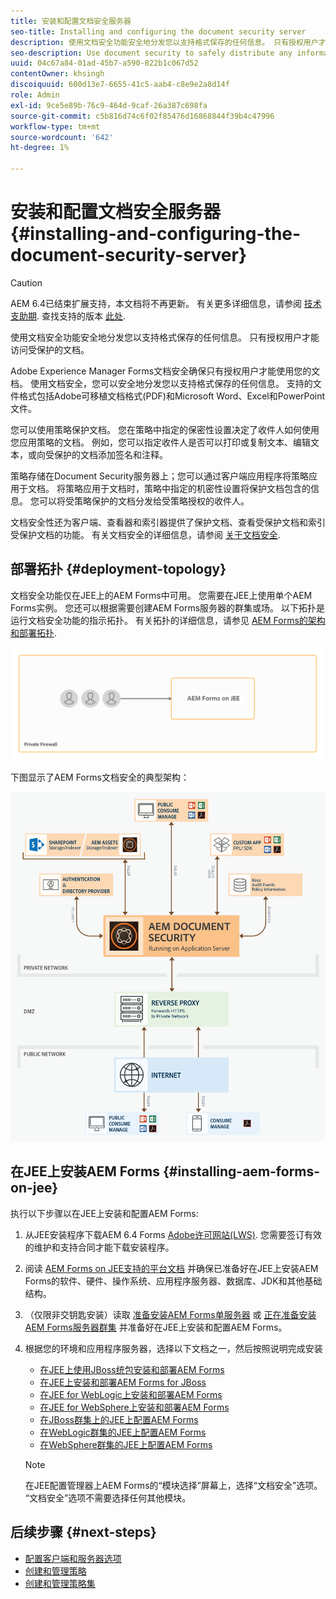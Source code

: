 ```yaml
---
title: 安装和配置文档安全服务器
seo-title: Installing and configuring the document security server
description: 使用文档安全功能安全地分发您以支持格式保存的任何信息。 只有授权用户才能访问受保护的文档。
seo-description: Use document security to safely distribute any information that you have saved in a supported format. Only authorized users can access protected documents.
uuid: 04c67a84-01ad-45b7-a590-822b1c067d52
contentOwner: khsingh
discoiquuid: 600d13e7-6655-41c5-aab4-c8e9e2a8d14f
role: Admin
exl-id: 9ce5e89b-76c9-464d-9caf-26a387c698fa
source-git-commit: c5b816d74c6f02f85476d16868844f39b4c47996
workflow-type: tm+mt
source-wordcount: '642'
ht-degree: 1%

---
```


# 安装和配置文档安全服务器 {#installing-and-configuring-the-document-security-server}

>[!CAUTION]
>
>AEM 6.4已结束扩展支持，本文档将不再更新。 有关更多详细信息，请参阅 [技术支助期](https://helpx.adobe.com/cn/support/programs/eol-matrix.html). 查找支持的版本 [此处](https://experienceleague.adobe.com/docs/).

使用文档安全功能安全地分发您以支持格式保存的任何信息。 只有授权用户才能访问受保护的文档。

Adobe Experience Manager Forms文档安全确保只有授权用户才能使用您的文档。 使用文档安全，您可以安全地分发您以支持格式保存的任何信息。 支持的文件格式包括Adobe可移植文档格式(PDF)和Microsoft Word、Excel和PowerPoint文件。

您可以使用策略保护文档。 您在策略中指定的保密性设置决定了收件人如何使用您应用策略的文档。 例如，您可以指定收件人是否可以打印或复制文本、编辑文本，或向受保护的文档添加签名和注释。

策略存储在Document Security服务器上；您可以通过客户端应用程序将策略应用于文档。 将策略应用于文档时，策略中指定的机密性设置将保护文档包含的信息。 您可以将受策略保护的文档分发给受策略授权的收件人。

文档安全性还为客户端、查看器和索引器提供了保护文档、查看受保护文档和索引受保护文档的功能。 有关文档安全的详细信息，请参阅 [关于文档安全](/help/forms/using/admin-help/document-security.md).

## 部署拓扑  {#deployment-topology}

文档安全功能仅在JEE上的AEM Forms中可用。 您需要在JEE上使用单个AEM Forms实例。 您还可以根据需要创建AEM Forms服务器的群集或场。 以下拓扑是运行文档安全功能的指示拓扑。 有关拓扑的详细信息，请参见 [AEM Forms的架构和部署拓扑](aem-forms-architecture-deployment.md).

<!--fix above link-->

![](do-not-localize/document-security-server_topology.png)

下图显示了AEM Forms文档安全的典型架构：

![](do-not-localize/document-security-typical-environment.png)

## 在JEE上安装AEM Forms {#installing-aem-forms-on-jee}

执行以下步骤以在JEE上安装和配置AEM Forms:

1. 从JEE安装程序下载AEM 6.4 Forms [Adobe许可网站(LWS)](https://licensing.adobe.com/). 您需要签订有效的维护和支持合同才能下载安装程序。
1. 阅读 [AEM Forms on JEE支持的平台文档](/help/forms/using/aem-forms-jee-supported-platforms.md) 并确保已准备好在JEE上安装AEM Forms的软件、硬件、操作系统、应用程序服务器、数据库、JDK和其他基础结构。
1. （仅限非交钥匙安装）读取 [准备安装AEM Forms单服务器](https://www.adobe.com/go/learn_aemforms_prepareInstallsingle_64) 或 [正在准备安装AEM Forms服务器群集](https://www.adobe.com/go/learn_aemforms_prepareInstallcluster_64) 并准备好在JEE上安装和配置AEM Forms。
1. 根据您的环境和应用程序服务器，选择以下文档之一，然后按照说明完成安装

   * [在JEE上使用JBoss统包安装和部署AEM Forms](https://www.adobe.com/go/learn_aemforms_installTurnkey_64)
   * [在JEE上安装和部署AEM Forms for JBoss](https://www.adobe.com/go/learn_aemforms_installJBoss_64)
   * [在JEE for WebLogic上安装和部署AEM Forms](https://www.adobe.com/go/learn_aemforms_installWebLogic_64)
   * [在JEE for WebSphere上安装和部署AEM Forms](https://www.adobe.com/go/learn_aemforms_installWebSphere_64)
   * [在JBoss群集上的JEE上配置AEM Forms](https://www.adobe.com/go/learn_aemforms_clusterJBoss_64)
   * [在WebLogic群集的JEE上配置AEM Forms](https://www.adobe.com/go/learn_aemforms_clusterWebLogic_64)
   * [在WebSphere群集的JEE上配置AEM Forms](https://www.adobe.com/go/learn_aemforms_clusterWebSphere_64)

   >[!NOTE]
   >
   >在JEE配置管理器上AEM Forms的“模块选择”屏幕上，选择“文档安全”选项。 “文档安全”选项不需要选择任何其他模块。

## 后续步骤 {#next-steps}

* [配置客户端和服务器选项](/help/forms/using/admin-help/configuring-client-server-options.md)
* [创建和管理策略](/help/forms/using/admin-help/creating-policies.md)
* [创建和管理策略集](/help/forms/using/admin-help/creating-policy-sets.md)
